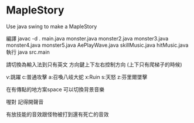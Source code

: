 # MapleStory
Use java swing to make a MapleStory

編譯 javac -d . main.java monster.java monster2.java monster3.java monster4.java monster5.java AePlayWave.java skillMusic.java hitMusic.java
執行 java src.main

請切換為輸入法到只有英文
方向鍵上下左右控制方向 (上下只有爬梯子的時候)

v:跳躍
c:普通攻擊
a:召喚八岐大蛇
x:Ruin
s:天怒
z:芬里爾墜擊

在有傳點的地方案space 可以切換背景音樂

喔對 記得開聲音

有放技能的音效跟怪物被打到還有死亡的音效